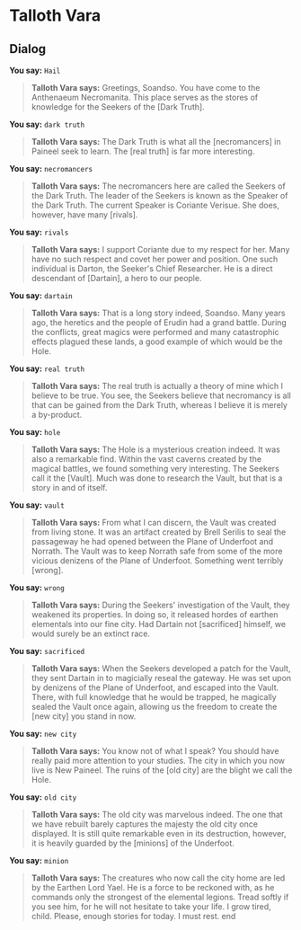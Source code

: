 # Talloth Vara
## Dialog

**You say:** `Hail`



>**Talloth Vara says:** Greetings, Soandso.  You have come to the Anthenaeum Necromanita.  This place serves as the stores of knowledge for the Seekers of the [Dark Truth].

**You say:** `dark truth`



>**Talloth Vara says:** The Dark Truth is what all the [necromancers] in Paineel seek to learn.  The [real truth] is far more interesting.

**You say:** `necromancers`



>**Talloth Vara says:** The necromancers here are called the Seekers of the Dark Truth.  The leader of the Seekers is known as the Speaker of the Dark Truth.  The current Speaker is Coriante Verisue.  She does, however, have many [rivals].

**You say:** `rivals`



>**Talloth Vara says:** I support Coriante due to my respect for her.  Many have no such respect and covet her power and position.  One such individual is Darton, the Seeker's Chief Researcher.  He is a direct descendant of [Dartain], a hero to our people.

**You say:** `dartain`



>**Talloth Vara says:** That is a long story indeed, Soandso.  Many years ago, the heretics and the people of Erudin had a grand battle.  During the conflicts, great magics were performed and many catastrophic effects plagued these lands, a good example of which would be the Hole.

**You say:** `real truth`



>**Talloth Vara says:** The real truth is actually a theory of mine which I believe to be true.  You see, the Seekers believe that necromancy is all that can be gained from the Dark Truth, whereas I believe it is merely a by-product.

**You say:** `hole`



>**Talloth Vara says:** The Hole is a mysterious creation indeed.  It was also a remarkable find.  Within the vast caverns created by the magical battles, we found something very interesting.  The Seekers call it the [Vault].  Much was done to research the Vault, but that is a story in and of itself.

**You say:** `vault`



>**Talloth Vara says:** From what I can discern, the Vault was created from living stone.  It was an artifact created by Brell Serilis to seal the passageway he had opened between the Plane of Underfoot and Norrath.  The Vault was to keep Norrath safe from some of the more vicious denizens of the Plane of Underfoot.  Something went terribly [wrong].

**You say:** `wrong`



>**Talloth Vara says:** During the Seekers' investigation of the Vault, they weakened its properties.  In doing so, it released hordes of earthen elementals into our fine city.  Had Dartain not [sacrificed] himself, we would surely be an extinct race.

**You say:** `sacrificed`



>**Talloth Vara says:** When the Seekers developed a patch for the Vault, they sent Dartain in to magicially reseal the gateway.  He was set upon by denizens of the Plane of Underfoot, and escaped into the Vault.  There, with full knowledge that he would be trapped, he magically sealed the Vault once again, allowing us the freedom to create the [new city] you stand in now.

**You say:** `new city`



>**Talloth Vara says:** You know not of what I speak?  You should have really paid more attention to your studies.  The city in which you now live is New Paineel.  The ruins of the [old city] are the blight we call the Hole.

**You say:** `old city`



>**Talloth Vara says:** The old city was marvelous indeed.  The one that we have rebuilt barely captures the majesty the old city once displayed.  It is still quite remarkable even in its destruction, however, it is heavily guarded by the [minions] of the Underfoot.

**You say:** `minion`



>**Talloth Vara says:** The creatures who now call the city home are led by the Earthen Lord Yael.  He is a force to be reckoned with, as he commands only the strongest of the elemental legions.  Tread softly if you see him, for he will not hesitate to take your life.  I grow tired, child.  Please, enough stories for today.  I must rest.
end





